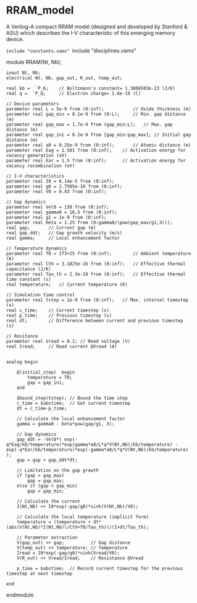 # RRAM_model
A Verilog-A compact RRAM model (designed and developed by Stanford &amp; ASU) which describes the I-V characteristic of this emerging memory device. 

`include "constants.vams"
`include "disciplines.vams"

module RRAM(Nt, Nb);

	inout Nt, Nb;
	electrical Nt, Nb, gap_out, R_out, temp_out;

	real kb =  `P_K;	// Boltzmann's constant= 1.3806503e-23 (J/K)
	real q =  `P_Q;		// Electron charge= 1.6e-19 (C)

	// Device parameters
	parameter real L = 5e-9 from (0:inf);           // Oxide thickness (m)
	parameter real gap_min = 0.1e-9 from (0:L);		// Min. gap distance (m)
	parameter real gap_max = 1.7e-9 from (gap_min:L);	// Max. gap distance (m)
	parameter real gap_ini = 0.1e-9 from [gap_min:gap_max];	// Initial gap distance (m)
	parameter real a0 = 0.25e-9 from (0:inf);		// Atomic distance (m)
	parameter real Eag = 1.501 from (0:inf);  	// Activation energy for vacancy generation (eV)
	parameter real Ear = 1.5 from (0:inf);  	// Activation energy for vacancy recombination (eV)

	// I-V characteristics
	parameter real I0 = 6.14e-5 from (0:inf);
	parameter real g0 = 2.7505e-10 from (0:inf);	
	parameter real V0 = 0.43 from (0:inf);

	// Gap dynamics
	parameter real Vel0 = 150 from (0:inf); 
	parameter real gamma0 = 16.5 from (0:inf);
	parameter real g1 = 1e-9 from (0:inf);
	parameter real beta = 1.25 from (0:gamma0/(pow(gap_max/g1,3)));
	real gap;       // Current gap (m)
	real gap_ddt;   // Gap growth velocity (m/s)
	real gamma;     // Local enhancement factor

	// Temperature dynamics
	parameter real T0 = 273+25 from (0:inf);		// Ambient temperature (K)
	parameter real Cth = 3.1825e-16 from (0:inf);	// Effective thermal capacitance (J/K)
	parameter real Tau_th = 2.3e-10 from (0:inf);	// Effective thermal time constant (s)
	real temperature;   // Current temperature (K)

	// Simulation time control
	parameter real tstep = 1e-9 from (0:inf);	// Max. internal timestep (s)
	real c_time;	// Current timestep (s)
	real p_time;	// Previous timestep (s)
	real dt;		// Difference between current and previous timestep (s)
	
	// Resitance
	parameter real Vread = 0.1; // Read voltage (V)
	real Iread;     // Read current @Vread (A)


	analog begin

		@(initial_step)  begin
			temperature = T0;
			gap = gap_ini;
		end

		$bound_step(tstep);	// Bound the time step
		c_time = $abstime;	// Get current timestep
		dt = c_time-p_time;
		
		// Calculate the local enhancement factor
		gamma = gamma0 - beta*pow(gap/g1, 3);	

		// Gap dynamics
		gap_ddt = -Vel0*( exp(-q*Eag/kb/temperature)*exp(gamma*a0/L*q*V(Nt,Nb)/kb/temperature) - exp(-q*Ear/kb/temperature)*exp(-gamma*a0/L*q*V(Nt,Nb)/kb/temperature) );		
		gap = gap + gap_ddt*dt;
		
		// Limitation on the gap growth
		if (gap > gap_max)
			gap = gap_max;
		else if (gap < gap_min)
			gap = gap_min;
		
		// Calculate the current
		I(Nt,Nb) <+ I0*exp(-gap/g0)*sinh(V(Nt,Nb)/V0);

		// Calculate the local temperature (implicit form)
		temperature = (temperature + dt*(abs(V(Nt,Nb)*I(Nt,Nb))/Cth+T0/Tau_th))/(1+dt/Tau_th);

		// Parameter extraction
		V(gap_out) <+ gap;			// Gap distance
		V(temp_out) <+ temperature;	// Temperature
		Iread = I0*exp(-gap/g0)*sinh(Vread/V0);
		V(R_out) <+ Vread/Iread;	// Resistance @Vread
		
		p_time = $abstime;	// Record current timestep for the previous timestep at next timestep

	end
endmodule
